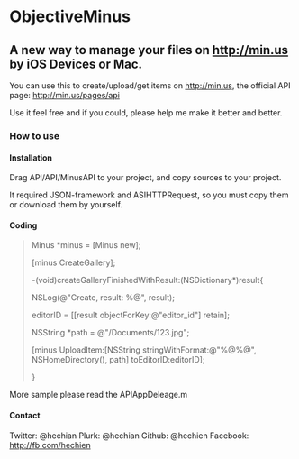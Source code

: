 ObjectiveMinus
====================

A new way to manage your files on http://min.us by iOS Devices or Mac.
---------------------

You can use this to create/upload/get items on http://min.us, the official API page: http://min.us/pages/api

Use it feel free and if you could, please help me make it better and better.

### How to use

#### Installation

Drag API/API/MinusAPI to your project, and copy sources to your project.

It required JSON-framework and ASIHTTPRequest, so you must copy them or download them by yourself.

#### Coding

> Minus *minus = [Minus new];
>
> [minus CreateGallery];
>
>
> -(void)createGalleryFinishedWithResult:(NSDictionary*)result{
>
>   NSLog(@"Create, result: %@", result);
>
>   editorID = [[result objectForKey:@"editor_id"] retain];
>
>   NSString *path = @"/Documents/123.jpg";
>
>   
>
>   [minus UploadItem:[NSString stringWithFormat:@"%@%@", NSHomeDirectory(), path] toEditorID:editorID];
>
> }

More sample please read the APIAppDeleage.m


#### Contact

Twitter: @hechian
Plurk: @hechian
Github: @hechien
Facebook: http://fb.com/hechien
